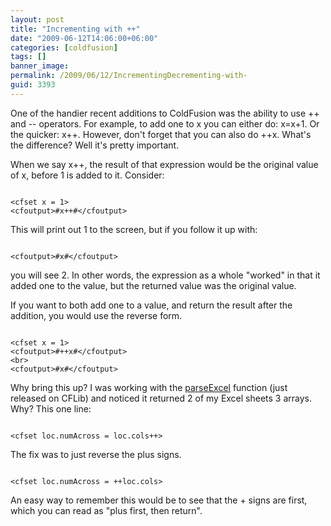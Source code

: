 ```yaml
---
layout: post
title: "Incrementing with ++"
date: "2009-06-12T14:06:00+06:00"
categories: [coldfusion]
tags: []
banner_image: 
permalink: /2009/06/12/IncrementingDecrementing-with-
guid: 3393
---
```


One of the handier recent additions to ColdFusion was the ability to use ++ and -- operators. For example, to add one to x you can either do: x=x+1. Or the quicker: x++. However, don't forget that you can also do ++x. What's the difference? Well it's pretty important. 

When we say x++, the result of that expression would be the original value of x, before 1 is added to it. Consider:

<code>
&lt;cfset x = 1&gt;
&lt;cfoutput&gt;#x++#&lt;/cfoutput&gt;
</code>

This will print out 1 to the screen, but if you follow it up with:

<code>
&lt;cfoutput&gt;#x#&lt;/cfoutput&gt;
</code>

you will see 2. In other words, the expression as a whole "worked" in that it added one to the value, but the returned value was the original value. 

If you want to both add one to a value, and return the result after the addition, you would use the reverse form.

<code>
&lt;cfset x = 1&gt;
&lt;cfoutput&gt;#++x#&lt;/cfoutput&gt;
&lt;br&gt;
&lt;cfoutput&gt;#x#&lt;/cfoutput&gt;
</code>

Why bring this up? I was working with the <a href="http://www.cflib.org/udf/parseExcel">parseExcel</a> function (just released on CFLib) and noticed it returned 2 of my Excel sheets 3 arrays. Why? This one line:

<code>
&lt;cfset loc.numAcross = loc.cols++&gt;
</code>

The fix was to just reverse the plus signs.

<code>
&lt;cfset loc.numAcross = ++loc.cols&gt;
</code>

An easy way to remember this would be to see that the + signs are first, which you can read as "plus first, then return".